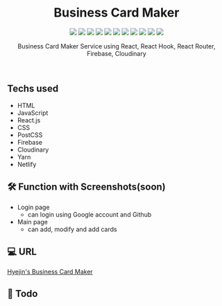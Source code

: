 <h1 align="center"> Business Card Maker </h1>

<p align="center">
  
  <img src="https://img.shields.io/badge/Business Card Maker-3F708D" />
  <img src="https://img.shields.io/badge/HTML-E34F26" />
  <img src="https://img.shields.io/badge/CSS-1572B6" />
  <img src="https://img.shields.io/badge/PostCSS-DD3A0A" />
  <img src="https://img.shields.io/badge/Javascript-F7DF1E" />
  <img src="https://img.shields.io/badge/React-61DAFB" />
  <img src="https://img.shields.io/badge/Firebase-FFCA28" />
  <img src="https://img.shields.io/badge/Cloudinary-3448c5" />
  <img src="https://img.shields.io/badge/Npm-CB3837" />
  <img src="https://img.shields.io/badge/Yarn-2C8EBB" />
  <img src="https://img.shields.io/badge/Netlify-00C7B7" />

</p>

<p align="center">
  Business Card Maker Service using React, React Hook, React Router, Firebase, Cloudinary
</p>

<br/>

## Techs used
- HTML
- JavaScript
- React.js
- CSS
- PostCSS
- Firebase
- Cloudinary
- Yarn
- Netlify

## 🛠 Function with Screenshots(soon)
- Login page
  - can login using Google account and Github
- Main page
  - can add, modify and add cards

## 💻 URL
[Hyejin's Business Card Maker](https://hyejin-business-card-maker.netlify.app)

## 📖 Todo
